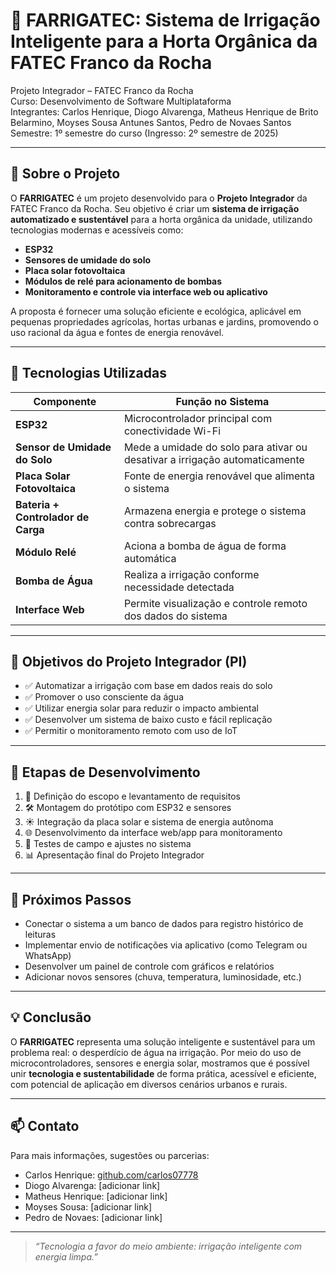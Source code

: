 # 🌱 FARRIGATEC: Sistema de Irrigação Inteligente para a Horta Orgânica da FATEC Franco da Rocha

Projeto Integrador – FATEC Franco da Rocha  
Curso: Desenvolvimento de Software Multiplataforma  
Integrantes: Carlos Henrique, Diogo Alvarenga, Matheus Henrique de Brito Belarmino, Moyses Sousa Antunes Santos, Pedro de Novaes Santos  
Semestre: 1º semestre do curso (Ingresso: 2º semestre de 2025)

---

## 📘 Sobre o Projeto

O **FARRIGATEC** é um projeto desenvolvido para o **Projeto Integrador** da FATEC Franco da Rocha. Seu objetivo é criar um **sistema de irrigação automatizado e sustentável** para a horta orgânica da unidade, utilizando tecnologias modernas e acessíveis como:

- **ESP32**
- **Sensores de umidade do solo**
- **Placa solar fotovoltaica**
- **Módulos de relé para acionamento de bombas**
- **Monitoramento e controle via interface web ou aplicativo**

A proposta é fornecer uma solução eficiente e ecológica, aplicável em pequenas propriedades agrícolas, hortas urbanas e jardins, promovendo o uso racional da água e fontes de energia renovável.

---

## 🔧 Tecnologias Utilizadas

| Componente                       | Função no Sistema                                                     |
|----------------------------------|------------------------------------------------------------------------|
| **ESP32**                        | Microcontrolador principal com conectividade Wi-Fi                    |
| **Sensor de Umidade do Solo**   | Mede a umidade do solo para ativar ou desativar a irrigação automaticamente |
| **Placa Solar Fotovoltaica**     | Fonte de energia renovável que alimenta o sistema                     |
| **Bateria + Controlador de Carga** | Armazena energia e protege o sistema contra sobrecargas               |
| **Módulo Relé**                 | Aciona a bomba de água de forma automática                            |
| **Bomba de Água**               | Realiza a irrigação conforme necessidade detectada                     |
| **Interface Web**               | Permite visualização e controle remoto dos dados do sistema           |

---

## 🌿 Objetivos do Projeto Integrador (PI)

- ✅ Automatizar a irrigação com base em dados reais do solo  
- ✅ Promover o uso consciente da água  
- ✅ Utilizar energia solar para reduzir o impacto ambiental  
- ✅ Desenvolver um sistema de baixo custo e fácil replicação  
- ✅ Permitir o monitoramento remoto com uso de IoT  

---

## 🧪 Etapas de Desenvolvimento

1. 📌 Definição do escopo e levantamento de requisitos  
2. 🛠️ Montagem do protótipo com ESP32 e sensores  
3. ☀️ Integração da placa solar e sistema de energia autônoma  
4. 🌐 Desenvolvimento da interface web/app para monitoramento  
5. 🔁 Testes de campo e ajustes no sistema  
6. 📊 Apresentação final do Projeto Integrador  

---

## 🚀 Próximos Passos

- Conectar o sistema a um banco de dados para registro histórico de leituras  
- Implementar envio de notificações via aplicativo (como Telegram ou WhatsApp)  
- Desenvolver um painel de controle com gráficos e relatórios  
- Adicionar novos sensores (chuva, temperatura, luminosidade, etc.)

---

## 💡 Conclusão

O **FARRIGATEC** representa uma solução inteligente e sustentável para um problema real: o desperdício de água na irrigação. Por meio do uso de microcontroladores, sensores e energia solar, mostramos que é possível unir **tecnologia e sustentabilidade** de forma prática, acessível e eficiente, com potencial de aplicação em diversos cenários urbanos e rurais.

---

## 📫 Contato

Para mais informações, sugestões ou parcerias:

- Carlos Henrique: [github.com/carlos07778](https://github.com/carlos07778)
- Diogo Alvarenga: [adicionar link]
- Matheus Henrique: [adicionar link]
- Moyses Sousa: [adicionar link]
- Pedro de Novaes: [adicionar link]

---

> *“Tecnologia a favor do meio ambiente: irrigação inteligente com energia limpa.”*


